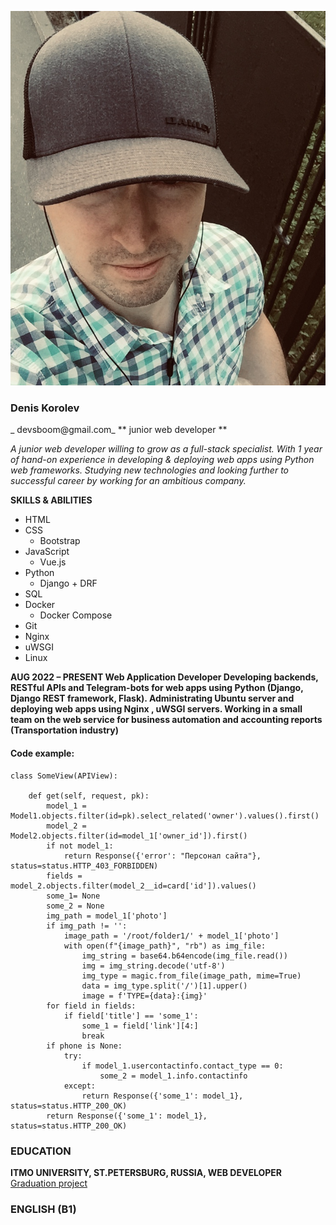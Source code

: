 ![DK photo](photo-acc.jpg)

### Denis Korolev
_ devsboom@gmail.com_
** junior web developer **

_A junior web developer willing to grow as a full-stack specialist. With 1 year of
hand-on experience in developing & deploying web apps using Python web frameworks.
Studying new technologies and looking further to successful career by working for an
ambitious company._

**SKILLS & ABILITIES**
* HTML
* CSS
  * Bootstrap
* JavaScript
  * Vue.js
* Python
  * Django + DRF
* SQL
* Docker
  * Docker Compose
* Git
* Nginx
* uWSGI
* Linux

__AUG 2022 – PRESENT
Web Application Developer
Developing backends, RESTful APIs and Telegram-bots for web
apps using Python (Django, Django REST framework, Flask).
Administrating Ubuntu server and deploying web apps using
Nginx , uWSGI servers. Working in a small team on the web
service for business automation and accounting reports
(Transportation industry)__

#### Code example:
```
class SomeView(APIView):

    def get(self, request, pk):
        model_1 = Model1.objects.filter(id=pk).select_related('owner').values().first()
        model_2 = Model2.objects.filter(id=model_1['owner_id']).first()
        if not model_1:
            return Response({'error': "Персонал сайта"}, status=status.HTTP_403_FORBIDDEN)
        fields = model_2.objects.filter(model_2__id=card['id']).values()
        some_1= None
        some_2 = None
        img_path = model_1['photo']
        if img_path != '':
            image_path = '/root/folder1/' + model_1['photo']
            with open(f"{image_path}", "rb") as img_file:
                img_string = base64.b64encode(img_file.read())
                img = img_string.decode('utf-8')
                img_type = magic.from_file(image_path, mime=True)
                data = img_type.split('/')[1].upper()
                image = f'TYPE={data}:{img}'
        for field in fields:
            if field['title'] == 'some_1':
                some_1 = field['link'][4:]
                break
        if phone is None:
            try:
                if model_1.usercontactinfo.contact_type == 0:
                    some_2 = model_1.info.contactinfo
            except:
                return Response({'some_1': model_1}, status=status.HTTP_200_OK)
        return Response({'some_1': model_1}, status=status.HTTP_200_OK)
```

### EDUCATION
**ITMO UNIVERSITY, ST.PETERSBURG, RUSSIA, WEB DEVELOPER**
[Graduation project](https://github.com/KD3821/email_chimp)

### ENGLISH (B1)